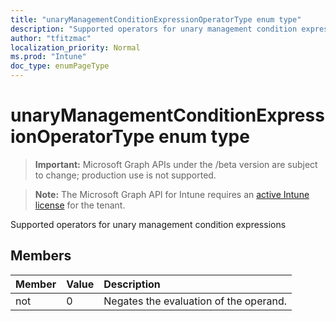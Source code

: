 ```yaml
---
title: "unaryManagementConditionExpressionOperatorType enum type"
description: "Supported operators for unary management condition expressions"
author: "tfitzmac"
localization_priority: Normal
ms.prod: "Intune"
doc_type: enumPageType
---
```


# unaryManagementConditionExpressionOperatorType enum type

> **Important:** Microsoft Graph APIs under the /beta version are subject to change; production use is not supported.

> **Note:** The Microsoft Graph API for Intune requires an [active Intune license](https://go.microsoft.com/fwlink/?linkid=839381) for the tenant.

Supported operators for unary management condition expressions

## Members
|Member|Value|Description|
|:---|:---|:---|
|not|0|Negates the evaluation of the operand.|





